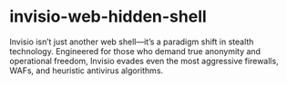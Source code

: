 # invisio-web-hidden-shell
Invisio isn’t just another web shell—it’s a paradigm shift in stealth technology. Engineered for those who demand true anonymity and operational freedom, Invisio evades even the most aggressive firewalls, WAFs, and heuristic antivirus algorithms. 
